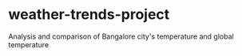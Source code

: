 # weather-trends-project
Analysis and comparison of  Bangalore city's temperature and global temperature 
